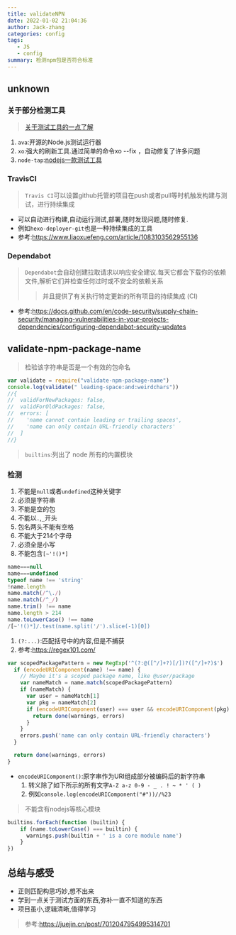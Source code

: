 ```yaml
---
title: validateNPN
date: 2022-01-02 21:04:36
author: Jack-zhang
categories: config
tags:
   - JS
   - config
summary: 检测npm包是否符合标准
---
```


## unknown

### 关于部分检测工具

>[关于测试工具的一点了解](https://juejin.cn/post/6977183707148845070#refetch)

1. `ava`:开源的Node.js测试运行器
2. `xo`:强大的刷新工具.通过简单的命令xo --fix ，自动修复了许多问题
3. `node-tap`:[nodejs一款测试工具](https://node-tap.org/docs/getting-started/)

### TravisCI

>`Travis CI`可以设置github托管的项目在push或者pull等时机触发构建与测试，进行持续集成

* 可以自动进行构建,自动运行测试,部署,随时发现问题,随时修复.
* 例如`hexo-deployer-git`也是一种持续集成的工具
* 参考:<https://www.liaoxuefeng.com/article/1083103562955136>

### Dependabot

>`Dependabot`会自动创建拉取请求以响应安全建议.每天它都会下载你的依赖文件,解析它们并检查任何过时或不安全的依赖关系
>>并且提供了有关执行特定更新的所有项目的持续集成 (CI)

* 参考:<https://docs.github.com/en/code-security/supply-chain-security/managing-vulnerabilities-in-your-projects-dependencies/configuring-dependabot-security-updates>

## validate-npm-package-name

>检验该字符串是否是一个有效的包命名

```js
var validate = require("validate-npm-package-name")
console.log(validate(" leading-space:and:weirdchars"))
//{
//  validForNewPackages: false,
//  validForOldPackages: false,
//  errors: [
//    'name cannot contain leading or trailing spaces',
//    'name can only contain URL-friendly characters'
//  ]
//}
```

> `builtins`:列出了 node 所有的内置模块

### 检测

1. 不能是`null`或者`undefined`这种关键字
2. 必须是字符串
3. 不能是空的包
4. 不能以`.`,`_`开头
5. 包名两头不能有空格
6. 不能大于214个字母
7. 必须全是小写
8. 不能包含`[~'!()*]`

```js
name===null
name===undefined
typeof name !== 'string'
!name.length
name.match(/^\./)
name.match(/^_/)
name.trim() !== name
name.length > 214
name.toLowerCase() !== name
/[~'!()*]/.test(name.split('/').slice(-1)[0])
```

1. `(?:...)`:匹配括号中的内容,但是不捕获
2. 参考:<https://regex101.com/>

```js
var scopedPackagePattern = new RegExp('^(?:@([^/]+?)[/])?([^/]+?)$')
  if (encodeURIComponent(name) !== name) {
    // Maybe it's a scoped package name, like @user/package
    var nameMatch = name.match(scopedPackagePattern)
    if (nameMatch) {
      var user = nameMatch[1]
      var pkg = nameMatch[2]
      if (encodeURIComponent(user) === user && encodeURIComponent(pkg) === pkg) {
        return done(warnings, errors)
      }
    }
    errors.push('name can only contain URL-friendly characters')
  }

  return done(warnings, errors)
}
```

* `encodeURIComponent()`:原字串作为URI组成部分被编码后的新字符串
   1. 转义除了如下所示的所有文字`A-Z a-z 0-9 - _ . ! ~ * ' ( )`
   2. 例如`console.log(encodeURIComponent("#"))//%23`

> 不能含有nodejs等核心模块

```js
builtins.forEach(function (builtin) {
    if (name.toLowerCase() === builtin) {
      warnings.push(builtin + ' is a core module name')
    }
})
```

## 总结与感受

* 正则匹配构思巧妙,想不出来
* 学到一点关于测试方面的东西,弥补一直不知道的东西
* 项目虽小,逻辑清晰,值得学习

>参考:<https://juejin.cn/post/7012047954995314701>

